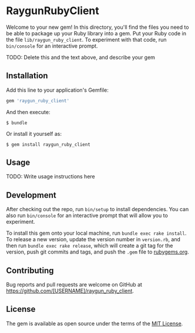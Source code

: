 # RaygunRubyClient

Welcome to your new gem! In this directory, you'll find the files you need to be able to package up your Ruby library into a gem. Put your Ruby code in the file `lib/raygun_ruby_client`. To experiment with that code, run `bin/console` for an interactive prompt.

TODO: Delete this and the text above, and describe your gem

## Installation

Add this line to your application's Gemfile:

```ruby
gem 'raygun_ruby_client'
```

And then execute:

    $ bundle

Or install it yourself as:

    $ gem install raygun_ruby_client

## Usage

TODO: Write usage instructions here

## Development

After checking out the repo, run `bin/setup` to install dependencies. You can also run `bin/console` for an interactive prompt that will allow you to experiment.

To install this gem onto your local machine, run `bundle exec rake install`. To release a new version, update the version number in `version.rb`, and then run `bundle exec rake release`, which will create a git tag for the version, push git commits and tags, and push the `.gem` file to [rubygems.org](https://rubygems.org).

## Contributing

Bug reports and pull requests are welcome on GitHub at https://github.com/[USERNAME]/raygun_ruby_client.

## License

The gem is available as open source under the terms of the [MIT License](https://opensource.org/licenses/MIT).

